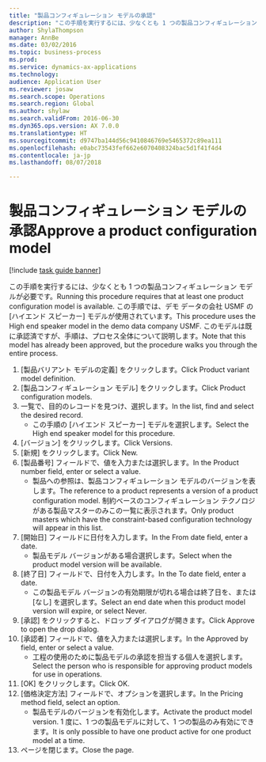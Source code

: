 ```yaml
--- 
title: "製品コンフィギュレーション モデルの承認"
description: "この手順を実行するには、少なくとも 1 つの製品コンフィギュレーション モデルが必要です。"
author: ShylaThompson
manager: AnnBe
ms.date: 03/02/2016
ms.topic: business-process
ms.prod: 
ms.service: dynamics-ax-applications
ms.technology: 
audience: Application User
ms.reviewer: josaw
ms.search.scope: Operations
ms.search.region: Global
ms.author: shylaw
ms.search.validFrom: 2016-06-30
ms.dyn365.ops.version: AX 7.0.0
ms.translationtype: HT
ms.sourcegitcommit: d9747ba144d56c9410846769e5465372c89ea111
ms.openlocfilehash: e0abc73543fef662e6070408324bac5d1f41f4d4
ms.contentlocale: ja-jp
ms.lasthandoff: 08/07/2018

---
```

# <a name="approve-a-product-configuration-model"></a><span data-ttu-id="e061e-103">製品コンフィギュレーション モデルの承認</span><span class="sxs-lookup"><span data-stu-id="e061e-103">Approve a product configuration model</span></span>

[!include [task guide banner](../../includes/task-guide-banner.md)]

<span data-ttu-id="e061e-104">この手順を実行するには、少なくとも 1 つの製品コンフィギュレーション モデルが必要です。</span><span class="sxs-lookup"><span data-stu-id="e061e-104">Running this procedure requires that at least one product configuration model is available.</span></span> <span data-ttu-id="e061e-105">この手順では、デモ データの会社 USMF の [ハイエンド スピーカー] モデルが使用されています。</span><span class="sxs-lookup"><span data-stu-id="e061e-105">This procedure uses the High end speaker model in the demo data company USMF.</span></span> <span data-ttu-id="e061e-106">このモデルは既に承認済ですが、手順は、プロセス全体について説明します。</span><span class="sxs-lookup"><span data-stu-id="e061e-106">Note that this model has already been approved, but the procedure walks you through the entire process.</span></span>

1. <span data-ttu-id="e061e-107">[製品バリアント モデルの定義] をクリックします。</span><span class="sxs-lookup"><span data-stu-id="e061e-107">Click Product variant model definition.</span></span>
2. <span data-ttu-id="e061e-108">[製品コンフィギュレーション モデル] をクリックします。</span><span class="sxs-lookup"><span data-stu-id="e061e-108">Click Product configuration models.</span></span>
3. <span data-ttu-id="e061e-109">一覧で、目的のレコードを見つけ、選択します。</span><span class="sxs-lookup"><span data-stu-id="e061e-109">In the list, find and select the desired record.</span></span>
    * <span data-ttu-id="e061e-110">この手順の [ハイエンド スピーカー] モデルを選択します。</span><span class="sxs-lookup"><span data-stu-id="e061e-110">Select the High end speaker model for this procedure.</span></span>  
4. <span data-ttu-id="e061e-111">[バージョン] をクリックします。</span><span class="sxs-lookup"><span data-stu-id="e061e-111">Click Versions.</span></span>
5. <span data-ttu-id="e061e-112">[新規] をクリックします。</span><span class="sxs-lookup"><span data-stu-id="e061e-112">Click New.</span></span>
6. <span data-ttu-id="e061e-113">[製品番号] フィールドで、値を入力または選択します。</span><span class="sxs-lookup"><span data-stu-id="e061e-113">In the Product number field, enter or select a value.</span></span>
    * <span data-ttu-id="e061e-114">製品への参照は、製品コンフィギュレーション モデルのバージョンを表します。</span><span class="sxs-lookup"><span data-stu-id="e061e-114">The reference to a product represents a version of a product configuration model.</span></span> <span data-ttu-id="e061e-115">制約ベースのコンフィギュレーション テクノロジがある製品マスターのみこの一覧に表示されます。</span><span class="sxs-lookup"><span data-stu-id="e061e-115">Only product masters which have the constraint-based configuration technology will appear in this list.</span></span>  
7. <span data-ttu-id="e061e-116">[開始日] フィールドに日付を入力します。</span><span class="sxs-lookup"><span data-stu-id="e061e-116">In the From date field, enter a date.</span></span>
    * <span data-ttu-id="e061e-117">製品モデル バージョンがある場合選択します。</span><span class="sxs-lookup"><span data-stu-id="e061e-117">Select when the product model version will be available.</span></span>  
8. <span data-ttu-id="e061e-118">[終了日] フィールドで、日付を入力します。</span><span class="sxs-lookup"><span data-stu-id="e061e-118">In the To date field, enter a date.</span></span>
    * <span data-ttu-id="e061e-119">この製品モデル バージョンの有効期限が切れる場合は終了日を、または [なし] を選択します。</span><span class="sxs-lookup"><span data-stu-id="e061e-119">Select an end date when this product model version will expire, or select Never.</span></span>  
9. <span data-ttu-id="e061e-120">[承認] をクリックすると、ドロップ ダイアログが開きます。</span><span class="sxs-lookup"><span data-stu-id="e061e-120">Click Approve to open the drop dialog.</span></span>
10. <span data-ttu-id="e061e-121">[承認者] フィールドで、値を入力または選択します。</span><span class="sxs-lookup"><span data-stu-id="e061e-121">In the Approved by field, enter or select a value.</span></span>
    * <span data-ttu-id="e061e-122">工程の使用のために製品モデルの承認を担当する個人を選択します。</span><span class="sxs-lookup"><span data-stu-id="e061e-122">Select the person who is responsible for approving product models for use in operations.</span></span>  
11. <span data-ttu-id="e061e-123">[OK] をクリックします。</span><span class="sxs-lookup"><span data-stu-id="e061e-123">Click OK.</span></span>
12. <span data-ttu-id="e061e-124">[価格決定方法] フィールドで、オプションを選択します。</span><span class="sxs-lookup"><span data-stu-id="e061e-124">In the Pricing method field, select an option.</span></span>
    * <span data-ttu-id="e061e-125">製品モデルのバージョンを有効化します。</span><span class="sxs-lookup"><span data-stu-id="e061e-125">Activate the product model version.</span></span> <span data-ttu-id="e061e-126">1 度に、1 つの製品モデルに対して、1 つの製品のみ有効にできます。</span><span class="sxs-lookup"><span data-stu-id="e061e-126">It is only possible to have one product active for one product model at a time.</span></span>  
13. <span data-ttu-id="e061e-127">ページを閉じます。</span><span class="sxs-lookup"><span data-stu-id="e061e-127">Close the page.</span></span>


